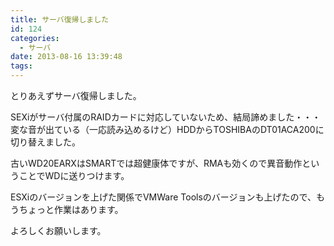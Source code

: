```yaml
---
title: サーバ復帰しました
id: 124
categories:
  - サーバ
date: 2013-08-16 13:39:48
tags:
---
```


とりあえずサーバ復帰しました。

SEXiがサーバ付属のRAIDカードに対応していないため、結局諦めました・・・
変な音が出ている（一応読み込めるけど）HDDからTOSHIBAのDT01ACA200に切り替えました。

古いWD20EARXはSMARTでは超健康体ですが、RMAも効くので異音動作ということでWDに送りつけます。

ESXiのバージョンを上げた関係でVMWare Toolsのバージョンも上げたので、もうちょっと作業はあります。

よろしくお願いします。